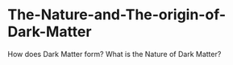 # The-Nature-and-The-origin-of-Dark-Matter
How does Dark Matter form? What is the Nature of Dark Matter? 
